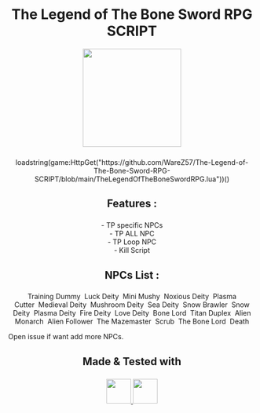 <h1 align="center">
  <a href="https://www.roblox.com/games/428375933/The-Legend-of-The-Bone-Sword-RPG" 
     style="text-decoration:none; color:inherit;">
    The Legend of The Bone Sword RPG SCRIPT
  </a>
</h1>

<div align="center">
  <img height="200" src="https://tr.rbxcdn.com/180DAY-6c6ba252bb096169c2ee33cb17aa2fe2/768/432/Image/Webp/noFilter"  />
</div>

###

<p align="center">loadstring(game:HttpGet("https://github.com/WareZ57/The-Legend-of-The-Bone-Sword-RPG-SCRIPT/blob/main/TheLegendOfTheBoneSwordRPG.lua"))()</p>

###

<h2 align="center">Features :</h2>

###

<p align="center">- TP specific NPCs<br>- TP ALL NPC<br>- TP Loop NPC<br>- Kill Script</p>

<h2 align="center">NPCs List :</h2>

###

<p align="center">Training Dummy&nbsp;&nbsp;Luck Deity&nbsp;&nbsp;Mini Mushy&nbsp;&nbsp;Noxious Deity&nbsp;&nbsp;Plasma Cutter&nbsp;&nbsp;Medieval Deity&nbsp;&nbsp;Mushroom Deity&nbsp;&nbsp;Sea Deity&nbsp;&nbsp;Snow Brawler&nbsp;&nbsp;Snow Deity&nbsp;&nbsp;Plasma Deity&nbsp;&nbsp;Fire Deity&nbsp;&nbsp;Love Deity&nbsp;&nbsp;Bone Lord&nbsp;&nbsp;Titan Duplex&nbsp;&nbsp;Alien Monarch&nbsp;&nbsp;Alien Follower&nbsp;&nbsp;The Mazemaster&nbsp;&nbsp;Scrub&nbsp;&nbsp;The Bone Lord&nbsp;&nbsp;Death

Open issue if want add more NPCs.
</p>

###

<h2 align="center">Made & Tested with</h2>

###

<p align="center">
  <a href="https://sirius.menu/" target="_blank">
    <img src="https://image.noelshack.com/fichiers/2025/39/1/1758549544-t-l-chargement.png" height="50" />
  </a>
  <a href="https://www.xeno.onl/" target="_blank">
    <img src="https://www.xeno.onl/images/xeno.png" height="50" />
  </a>
</p>

